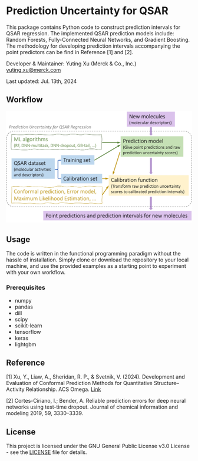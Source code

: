 # Prediction Uncertainty for QSAR

This package contains Python code to construct prediction intervals for QSAR regression.
The implemented QSAR prediction models include: Random Forests, Fully-Connected Neural Networks, and Gradient Boosting.
The methodology for developing prediction intervals accompanying the point predictors can be find in Reference [1] and [2].

Developer & Maintainer: Yuting Xu (Merck & Co., Inc.) <yuting.xu@merck.com>

Last updated: Jul. 13th, 2024

## Workflow

<p align="center">
  <img src="docs/readme_logo.jpg" alt="Logo_workflow" width="600">
</p>

## Usage

The code is written in the functional programming paradigm without the hassle of installation.
Simply clone or download the repository to your local machine, and use the provided examples as a starting point to experiment with your own workflow.

### Prerequisites

* numpy
* pandas
* dill
* scipy
* scikit-learn
* tensorflow
* keras
* lightgbm

## Reference

[1] Xu, Y., Liaw, A., Sheridan, R. P., & Svetnik, V. (2024). Development and Evaluation of Conformal Prediction Methods for Quantitative Structure–Activity Relationship. ACS Omega. [Link](https://pubs.acs.org/doi/full/10.1021/acsomega.4c02017)

[2] Cortes-Ciriano, I.; Bender, A. Reliable prediction errors for deep neural networks using test-time dropout. Journal of chemical information and modeling 2019, 59, 3330–3339.

## License
This project is licensed under the GNU General Public License v3.0 License - see the [LICENSE](LICENSE) file for details.
